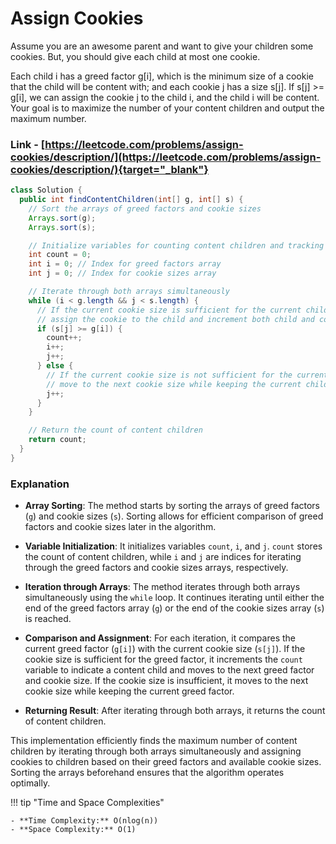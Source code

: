 # Assign Cookies

Assume you are an awesome parent and want to give your children some cookies. But, you should give each child at most one cookie.

Each child i has a greed factor g[i], which is the minimum size of a cookie that the child will be content with; and each cookie j has a size s[j]. If s[j] >= g[i], we can assign
the cookie j to the child i, and the child i will be content. Your goal is to maximize the number of your content children and output the maximum number.

### Link - [https://leetcode.com/problems/assign-cookies/description/](https://leetcode.com/problems/assign-cookies/description/){target="_blank"}

```java
class Solution {
  public int findContentChildren(int[] g, int[] s) {
    // Sort the arrays of greed factors and cookie sizes
    Arrays.sort(g);
    Arrays.sort(s);

    // Initialize variables for counting content children and tracking array indices
    int count = 0;
    int i = 0; // Index for greed factors array
    int j = 0; // Index for cookie sizes array

    // Iterate through both arrays simultaneously
    while (i < g.length && j < s.length) {
      // If the current cookie size is sufficient for the current child's greed factor,
      // assign the cookie to the child and increment both child and cookie indices
      if (s[j] >= g[i]) {
        count++;
        i++;
        j++;
      } else {
        // If the current cookie size is not sufficient for the current child's greed factor,
        // move to the next cookie size while keeping the current child
        j++;
      }
    }

    // Return the count of content children
    return count;
  }
}
```

### Explanation

* **Array Sorting**: The method starts by sorting the arrays of greed factors (`g`) and cookie sizes (`s`). Sorting allows for efficient comparison of greed factors and cookie
  sizes later in the algorithm.

* **Variable Initialization**: It initializes variables `count`, `i`, and `j`. `count` stores the count of content children, while `i` and `j` are indices for iterating through the
  greed factors and cookie sizes arrays, respectively.

* **Iteration through Arrays**: The method iterates through both arrays simultaneously using the `while` loop. It continues iterating until either the end of the greed factors
  array (`g`) or the end of the cookie sizes array (`s`) is reached.

* **Comparison and Assignment**: For each iteration, it compares the current greed factor (`g[i]`) with the current cookie size (`s[j]`). If the cookie size is sufficient for the
  greed factor, it increments the `count` variable to indicate a content child and moves to the next greed factor and cookie size. If the cookie size is insufficient, it moves to
  the next cookie size while keeping the current greed factor.

* **Returning Result**: After iterating through both arrays, it returns the count of content children.

This implementation efficiently finds the maximum number of content children by iterating through both arrays simultaneously and assigning cookies to children based on their greed
factors and available cookie sizes. Sorting the arrays beforehand ensures that the algorithm operates optimally.

!!! tip "Time and Space Complexities"

    - **Time Complexity:** O(nlog(n))
    - **Space Complexity:** O(1)
